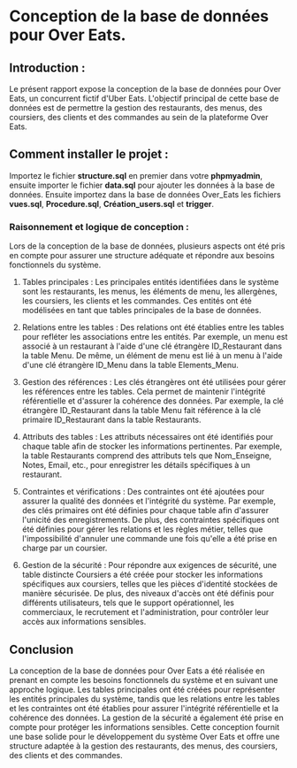 
# Conception de la base de données pour Over Eats.

## Introduction :

Le présent rapport expose la conception de la base de données pour Over Eats, un concurrent fictif d'Uber Eats. L'objectif principal de cette base de données est de permettre la gestion des restaurants, des menus, des coursiers, des clients et des commandes au sein de la plateforme Over Eats.

## Comment installer le projet :

Importez le fichier **structure.sql** en premier dans votre **phpmyadmin**, ensuite importer le fichier **data.sql** pour ajouter les données à la base de données. Ensuite importez dans la base de données Over_Eats les fichiers **vues.sql**, **Procedure.sql**, **Création_users.sql** et **trigger**.

### Raisonnement et logique de conception :

Lors de la conception de la base de données, plusieurs aspects ont été pris en compte pour assurer une structure adéquate et répondre aux besoins fonctionnels du système.

1. Tables principales :
   Les principales entités identifiées dans le système sont les restaurants, les menus, les éléments de menu, les allergènes, les coursiers, les clients et les commandes. Ces entités ont été modélisées en tant que tables principales de la base de données.

2. Relations entre les tables :
   Des relations ont été établies entre les tables pour refléter les associations entre les entités. Par exemple, un menu est associé à un restaurant à l'aide d'une clé étrangère ID_Restaurant dans la table Menu. De même, un élément de menu est lié à un menu à l'aide d'une clé étrangère ID_Menu dans la table Elements_Menu.

3. Gestion des références :
   Les clés étrangères ont été utilisées pour gérer les références entre les tables. Cela permet de maintenir l'intégrité référentielle et d'assurer la cohérence des données. Par exemple, la clé étrangère ID_Restaurant dans la table Menu fait référence à la clé primaire ID_Restaurant dans la table Restaurants.

4. Attributs des tables :
   Les attributs nécessaires ont été identifiés pour chaque table afin de stocker les informations pertinentes. Par exemple, la table Restaurants comprend des attributs tels que Nom_Enseigne, Notes, Email, etc., pour enregistrer les détails spécifiques à un restaurant.

5. Contraintes et vérifications :
   Des contraintes ont été ajoutées pour assurer la qualité des données et l'intégrité du système. Par exemple, des clés primaires ont été définies pour chaque table afin d'assurer l'unicité des enregistrements. De plus, des contraintes spécifiques ont été définies pour gérer les relations et les règles métier, telles que l'impossibilité d'annuler une commande une fois qu'elle a été prise en charge par un coursier.

6. Gestion de la sécurité :
   Pour répondre aux exigences de sécurité, une table distincte Coursiers a été créée pour stocker les informations spécifiques aux coursiers, telles que les pièces d'identité stockées de manière sécurisée. De plus, des niveaux d'accès ont été définis pour différents utilisateurs, tels que le support opérationnel, les commerciaux, le recrutement et l'administration, pour contrôler leur accès aux informations sensibles.

## Conclusion

La conception de la base de données pour Over Eats a été réalisée en prenant en compte les besoins fonctionnels du système et en suivant une approche logique. Les tables principales ont été créées pour représenter les entités principales du système, tandis que les relations entre les tables et les contraintes ont été établies pour assurer l'intégrité référentielle et la cohérence des données. La gestion de la sécurité a également été prise en compte pour protéger les informations sensibles. Cette conception fournit une base solide pour le développement du système Over Eats et offre une structure adaptée à la gestion des restaurants, des menus, des coursiers, des clients et des commandes.
